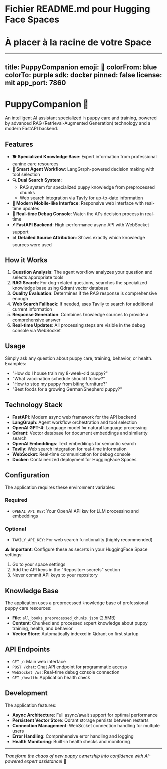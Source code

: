 # Fichier README.md pour Hugging Face Spaces
# À placer à la racine de votre Space

---
title: PuppyCompanion
emoji: 🐶
colorFrom: blue
colorTo: purple
sdk: docker
pinned: false
license: mit
app_port: 7860
---

# PuppyCompanion 🐶

An intelligent AI assistant specialized in puppy care and training, powered by advanced RAG (Retrieval-Augmented Generation) technology and a modern FastAPI backend.

## Features

- **🐕 Specialized Knowledge Base**: Expert information from professional canine care resources
- **🧠 Smart Agent Workflow**: LangGraph-powered decision making with tool selection
- **🔍 Dual Search System**: 
  - RAG system for specialized puppy knowledge from preprocessed chunks
  - Web search integration via Tavily for up-to-date information
- **📱 Modern Mobile-like Interface**: Responsive web interface with real-time updates
- **🔧 Real-time Debug Console**: Watch the AI's decision process in real-time
- **⚡ FastAPI Backend**: High-performance async API with WebSocket support
- **📊 Detailed Source Attribution**: Shows exactly which knowledge sources were used

## How it Works

1. **Question Analysis**: The agent workflow analyzes your question and selects appropriate tools
2. **RAG Search**: For dog-related questions, searches the specialized knowledge base using Qdrant vector database
3. **Quality Evaluation**: Determines if the RAG response is comprehensive enough
4. **Web Search Fallback**: If needed, uses Tavily to search for additional current information
5. **Response Generation**: Combines knowledge sources to provide a comprehensive answer
6. **Real-time Updates**: All processing steps are visible in the debug console via WebSocket

## Usage

Simply ask any question about puppy care, training, behavior, or health. Examples:
- "How do I house train my 8-week-old puppy?"
- "What vaccination schedule should I follow?"
- "How to stop my puppy from biting furniture?"
- "Best foods for a growing German Shepherd puppy?"

## Technology Stack

- **FastAPI**: Modern async web framework for the API backend
- **LangGraph**: Agent workflow orchestration and tool selection
- **OpenAI GPT-4**: Language model for natural language processing
- **Qdrant**: Vector database for document embeddings and similarity search
- **OpenAI Embeddings**: Text embeddings for semantic search
- **Tavily**: Web search integration for real-time information
- **WebSocket**: Real-time communication for debug console
- **Docker**: Containerized deployment for HuggingFace Spaces

## Configuration

The application requires these environment variables:

### Required
- `OPENAI_API_KEY`: Your OpenAI API key for LLM processing and embeddings

### Optional
- `TAVILY_API_KEY`: For web search functionality (highly recommended)

**⚠️ Important**: Configure these as secrets in your HuggingFace Space settings:
1. Go to your space settings
2. Add the API keys in the "Repository secrets" section
3. Never commit API keys to your repository

## Knowledge Base

The application uses a preprocessed knowledge base of professional puppy care resources:
- **File**: `all_books_preprocessed_chunks.json` (2.5MB)
- **Content**: Chunked and processed expert knowledge about puppy training, health, and behavior
- **Vector Store**: Automatically indexed in Qdrant on first startup

## API Endpoints

- `GET /`: Main web interface
- `POST /chat`: Chat API endpoint for programmatic access
- `WebSocket /ws`: Real-time debug console connection
- `GET /health`: Application health check

## Development

The application features:
- **Async Architecture**: Full async/await support for optimal performance  
- **Persistent Vector Store**: Qdrant storage persists between restarts
- **Connection Management**: WebSocket connection handling for multiple users
- **Error Handling**: Comprehensive error handling and logging
- **Health Monitoring**: Built-in health checks and monitoring

---

*Transform the chaos of new puppy ownership into confidence with AI-powered expert assistance!* 🐾